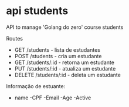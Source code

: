 # api students

API to manage 'Golang do zero' course students

Routes

- GET /students - lista de estudantes
- POST /students - cria um estudante
- GET /students/:id - retorna um estudante
- PUT /students/:id - atualiza um estudante
- DELETE /students/:id - deleta um estudante

Informação de estuante:
- name
  -CPF
  -Email
  -Age
  -Active
